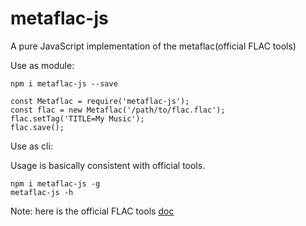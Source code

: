 # metaflac-js

A pure JavaScript implementation of the metaflac(official FLAC tools)

Use as module:

```
npm i metaflac-js --save
```

```
const Metaflac = require('metaflac-js');
const flac = new Metaflac('/path/to/flac.flac');
flac.setTag('TITLE=My Music');
flac.save();
```

Use as cli:

Usage is basically consistent with official tools.

```
npm i metaflac-js -g
metaflac-js -h
```

Note: here is the official FLAC tools [doc](https://xiph.org/flac/documentation_tools_metaflac.html) 